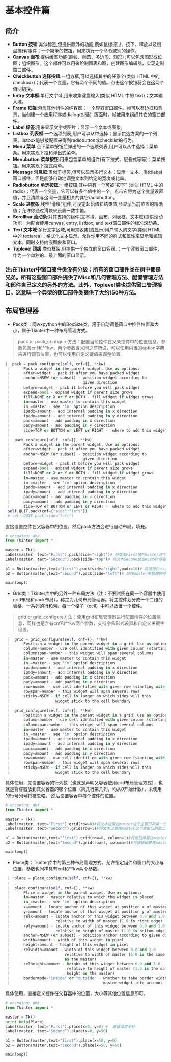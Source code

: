 # 基本控件篇
## 简介
* **Button 按钮**:类似标签,但提供额外的功能,例如鼠标掠过、按下、释放以及键盘操作/事件；一个简单的按钮，用来执行一个命令或别的操作。
* **Canvas 画布**:提供绘图功能(直线、椭圆、多边形、矩形) ;可以包含图形或位图；组织图形。这个部件可以用来绘制图表和图，创建图形编辑器，实现定制窗口部件。
* **Checkbutton 选择按钮**:一组方框,可以选择其中的任意个(类似 HTML 中的 checkbox)；代表一个变量，它有两个不同的值。点击这个按钮将会在这两个值间切换。
* **Entry 文本框**:单行文字域,用来收集键盘输入(类似 HTML 中的 text)；文本输入域。
* **Frame 框架**:包含其他组件的纯容器；一个容器窗口部件。帧可以有边框和背景，当创建一个应用程序或dialog(对话）版面时，帧被用来组织其它的窗口部件。
* **Label 标签**:用来显示文字或图片；显示一个文本或图象。
* **Listbox 列表框**:一个选项列表,用户可以从中选择；显示供选方案的一个列表。listbox能够被配置来得到radiobutton或checklist的行为。
* **Menu 菜单**:点下菜单按钮后弹出的一个选项列表,用户可以从中选择；菜单条。用来实现下拉和弹出式菜单。
* **Menubutton 菜单按钮**:用来包含菜单的组件(有下拉式、层叠式等等)；菜单按钮。用来实现下拉式菜单。
* **Message 消息框**:类似于标签,但可以显示多行文本；显示一文本。类似label窗口部件，但是能够自动地调整文本到给定的宽度或比率。
* **Radiobutton 单选按钮**:一组按钮,其中只有一个可被“按下” (类似 HTML 中的 radio)；代表一个变量，它可以有多个值中的一个。点击它将为这个变量设置值，并且清除与这同一变量相关的其它radiobutton。
* **Scale 进度条**:线性“滑块”组件,可设定起始值和结束值,会显示当前位置的精确值；允许你通过滑块来设置一数字值。
* **Scrollbar 滚动条**:对其支持的组件(文本域、画布、列表框、文本框)提供滚动功能；为配合使用canvas, entry, listbox, and text窗口部件的标准滚动条。
* **Text 文本域**:多行文字区域,可用来收集(或显示)用户输入的文字(类似 HTML 中的 textarea)；格式化文本显示。允许你用不同的样式和属性来显示和编辑文本。同时支持内嵌图象和窗口。
* **Toplevel 顶级**:类似框架,但提供一个独立的窗口容器。；一个容器窗口部件，作为一个单独的、最上面的窗口显示。

### 注:在Tkinter中窗口部件类没有分级；所有的窗口部件类在树中都是兄弟。所有这些窗口部件提供了Misc和几何管理方法、配置管理方法和部件自己定义的另外的方法。此外，Toplevel类也提供窗口管理接口。这意味一个典型的窗口部件类提供了大约150种方法。

## 布局管理器
* Pack类：同wxpython中的BoxSize类，用于自动调整窗口中控件位置和大小，属于Tkinter中一种布局管理方式。
> pack or pack_configure方法：配置当前控件在父亲控件中的位置信息。参数包含cnf和\*\*kw，两个参数含义同之前所说，可以使用内置的option字典来进行调节位置，也可以使用自定义键值来调整位置。
```Python
|  pack = pack_configure(self, cnf={}, **kw)
 |      Pack a widget in the parent widget. Use as options:
 |      after=widget - pack it after you have packed widget
 |      anchor=NSEW (or subset) - position widget according to
 |                                given direction
 |      before=widget - pack it before you will pack widget
 |      expand=bool - expand widget if parent size grows
 |      fill=NONE or X or Y or BOTH - fill widget if widget grows
 |      in=master - use master to contain this widget
 |      in_=master - see 'in' option description
 |      ipadx=amount - add internal padding in x direction
 |      ipady=amount - add internal padding in y direction
 |      padx=amount - add padding in x direction
 |      pady=amount - add padding in y direction
 |      side=TOP or BOTTOM or LEFT or RIGHT -  where to add this widget.
 |  
 |  pack_configure(self, cnf={}, **kw)
 |      Pack a widget in the parent widget. Use as options:
 |      after=widget - pack it after you have packed widget
 |      anchor=NSEW (or subset) - position widget according to
 |                                given direction
 |      before=widget - pack it before you will pack widget
 |      expand=bool - expand widget if parent size grows
 |      fill=NONE or X or Y or BOTH - fill widget if widget grows
 |      in=master - use master to contain this widget
 |      in_=master - see 'in' option description
 |      ipadx=amount - add internal padding in x direction
 |      ipady=amount - add internal padding in y direction
 |      padx=amount - add padding in x direction
 |      pady=amount - add padding in y direction
 |      side=TOP or BOTTOM or LEFT or RIGHT -  where to add this widget.
 self.QUIT.pack(cnf={"side":"left"})
 # self.QUIT.pack(side="left")
```
直接设置控件在父容器中的位置，然后pack方法会进行自动布局，填充。
```Python
# encoding: gbk
from Tkinter import *

master = Tk()
Label(master, text="First").pack(side="right")# 将文本First放在master这个容器的最右边
Label(master, text="Second").pack(side="top")# 将文本Second放在master容器的最上面

b1 = Button(master,text="first").pack(side="right",padx=10)# 将按钮first放在master这个容器还未放置控件的空间的最右边
b2 = Button(master,text="second").pack(side="left")# 放在master未放置控件空间的左边，

mainloop()
```
* Grid类：Tkinter库中的另外一种布局方法（注：不要试图在同一个容器中使用grid布局和pack布局），称之为几何布局管理器。将主控件划分成一个二维的表格，一系列的行和列，每一个格子（cell）中可以放置一个控件。
> grid or grid_configure方法：使用grid布局管理器进行配置控件的位置信息，同样也是含有cnf和\*\*kw两个参数，支持字典形式设置和自定义关键字设置。
```Python
 |  grid = grid_configure(self, cnf={}, **kw)
 |      Position a widget in the parent widget in a grid. Use as options:
 |      column=number - use cell identified with given column (starting with 0)
 |      columnspan=number - this widget will span several columns
 |      in=master - use master to contain this widget
 |      in_=master - see 'in' option description
 |      ipadx=amount - add internal padding in x direction
 |      ipady=amount - add internal padding in y direction
 |      padx=amount - add padding in x direction
 |      pady=amount - add padding in y direction
 |      row=number - use cell identified with given row (starting with 0)
 |      rowspan=number - this widget will span several rows
 |      sticky=NSEW - if cell is larger on which sides will this
 |                    widget stick to the cell boundary
 |  
 |  grid_configure(self, cnf={}, **kw)
 |      Position a widget in the parent widget in a grid. Use as options:
 |      column=number - use cell identified with given column (starting with 0)
 |      columnspan=number - this widget will span several columns
 |      in=master - use master to contain this widget
 |      in_=master - see 'in' option description
 |      ipadx=amount - add internal padding in x direction
 |      ipady=amount - add internal padding in y direction
 |      padx=amount - add padding in x direction
 |      pady=amount - add padding in y direction
 |      row=number - use cell identified with given row (starting with 0)
 |      rowspan=number - this widget will span several rows
 |      sticky=NSEW - if cell is larger on which sides will this
 |                    widget stick to the cell boundary
```
具体使用，先设置容器的行列数（也就是声明父容器使用grid布局管理方式），也就是将容器放到其父容器的哪个位置（第几行第几列，均从0开始计数），未使用的行号列号将被忽略。
然后设置容器中每个控件的位置。
```Python
# encoding: gbk
from Tkinter import *

master = Tk()
Label(master, text="First").grid(row=0)#将文本设置在master这个主窗口的第一行（默认第一列）
Label(master, text="Second").grid(row=1)#将文本设置在master这个主窗口的第二行（默认第一列）

b1 = Button(master,text="First").grid(row=0, column=1)#将按钮设置在master这个主窗口的第一行的第二列
b2 = Button(master,text="Second").grid(row=1, column=1)#将按钮设置在master这个主窗口的第一行的第二列

mainloop()
```
* Place类：Tkinter库中的第三种布局管理方式。允许指定组件和窗口的大小与位置。参数也同样具有cnf和\*\*kw两个参数。
```Python
 |  place = place_configure(self, cnf={}, **kw)
 |  
 |  place_configure(self, cnf={}, **kw)
 |      Place a widget in the parent widget. Use as options:
 |      in=master - master relative to which the widget is placed
 |      in_=master - see 'in' option description
 |      x=amount - locate anchor of this widget at position x of master
 |      y=amount - locate anchor of this widget at position y of master
 |      relx=amount - locate anchor of this widget between 0.0 and 1.0
 |                    relative to width of master (1.0 is right edge)
 |      rely=amount - locate anchor of this widget between 0.0 and 1.0
 |                    relative to height of master (1.0 is bottom edge)
 |      anchor=NSEW (or subset) - position anchor according to given direction
 |      width=amount - width of this widget in pixel
 |      height=amount - height of this widget in pixel
 |      relwidth=amount - width of this widget between 0.0 and 1.0
 |                        relative to width of master (1.0 is the same width
 |                        as the master)
 |      relheight=amount - height of this widget between 0.0 and 1.0
 |                         relative to height of master (1.0 is the same
 |                         height as the master)
 |      bordermode="inside" or "outside" - whether to take border width of
 |                                         master widget into account
```
具体使用，直接定义控件在父容器中的位置，大小等其他位置信息即可。
```Python
# encoding: gbk
from Tkinter import *

master = Tk()
print help(Place)
Label(master, text="First").place(x=0, y=0) #  直接设置坐标
Label(master, text="Second").place(x=0, y=50)

b1 = Button(master,text="first").place(x=50, y=0)
b2 = Button(master,text="second").place(x=50, y=50)

mainloop()
```

